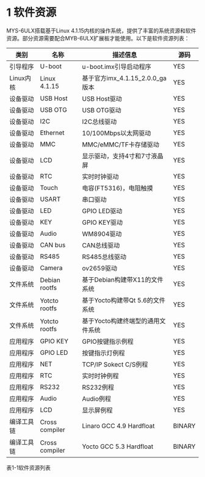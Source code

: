 # 1 软件资源

MYS-6ULX搭载基于Linux 4.1.15内核的操作系统，提供了丰富的系统资源和软件资源。部分资源需要配合MYB-6ULX扩展板才能使用。以下是软件资源列表：

类别 | 名称 | 描述信息 | 源码
---- | ---- | ---- | ----
引导程序 | U-boot | u-boot.imx引导启动程序 | YES
Linux内核 |	Linux 4.1.15 | 基于官方imx_4.1.15_2.0.0_ga版本 | YES
设备驱动 | USB Host | USB Host驱动 | YES
设备驱动 | USB OTG | USB OTG驱动 | YES
设备驱动 | I2C | I2C总线驱动 | YES
设备驱动 | Ethernet | 10/100Mbps以太网驱动 | YES
设备驱动 | MMC | MMC/eMMC/TF卡存储驱动 | YES
设备驱动 | LCD | 显示驱动，支持4寸和7寸液晶屏 | YES
设备驱动 | RTC | 实时时钟驱动 | YES
设备驱动 | Touch | 电容(FT5316)，电阻触摸 | YES
设备驱动 | USART | 串口驱动 | YES
设备驱动 | LED | GPIO LED驱动 | YES
设备驱动 | KEY | GPIO KEY驱动 | YES
设备驱动 | Audio | WM8904驱动 | YES
设备驱动 | CAN bus | CAN总线驱动 | YES
设备驱动 | RS485 | RS485总线驱动 | YES
设备驱动 | Camera | ov2659驱动 | YES
文件系统 | Debian rootfs | 基于Debian构建带X11的文件系统 | YES
文件系统 | Yotcto rootfs | 基于Yocto构建带Qt 5.6的文件系统 | YES
文件系统 | Yotcto rootfs | 基于Yocto构建终端型的通用文件系统 | YES
应用程序 | GPIO KEY | GPIO按键指示例程 | YES
应用程序 | GPIO LED | 按键指示灯例程 | YES
应用程序 | NET | TCP/IP Sokect C/S例程 | YES
应用程序 | RTC | 实时时钟例程 | YES
应用程序 | RS232 | RS232例程 | YES
应用程序 | Audio | Audio例程 | YES
应用程序 | LCD | 显示屏例程 | YES
编译工具链 | Cross compiler | Linaro GCC 4.9 Hardfloat | BINARY
编译工具链 | Cross compiler | Yocto GCC 5.3 Hardfloat | BINARY

表1-1软件资源列表
